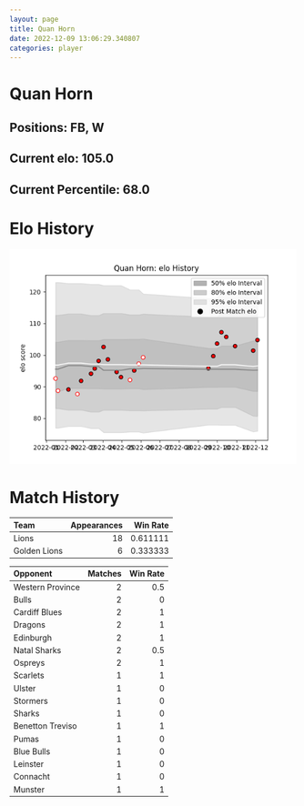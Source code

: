 ```yaml
---  
layout: page  
title: Quan Horn  
date: 2022-12-09 13:06:29.340807  
categories: player  
---
```

# Quan Horn

## Positions: FB, W

## Current elo: 105.0

## Current Percentile: 68.0

# Elo History


![elo history](history_QuanHorn.png)
# Match History


| Team         |   Appearances |   Win Rate |
|:-------------|--------------:|-----------:|
| Lions        |            18 |   0.611111 |
| Golden Lions |             6 |   0.333333 |

| Opponent         |   Matches |   Win Rate |
|:-----------------|----------:|-----------:|
| Western Province |         2 |        0.5 |
| Bulls            |         2 |        0   |
| Cardiff Blues    |         2 |        1   |
| Dragons          |         2 |        1   |
| Edinburgh        |         2 |        1   |
| Natal Sharks     |         2 |        0.5 |
| Ospreys          |         2 |        1   |
| Scarlets         |         1 |        1   |
| Ulster           |         1 |        0   |
| Stormers         |         1 |        0   |
| Sharks           |         1 |        0   |
| Benetton Treviso |         1 |        1   |
| Pumas            |         1 |        0   |
| Blue Bulls       |         1 |        0   |
| Leinster         |         1 |        0   |
| Connacht         |         1 |        0   |
| Munster          |         1 |        1   |